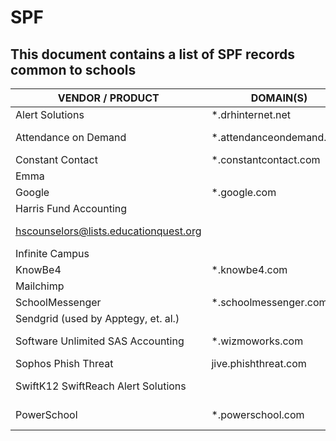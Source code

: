 # SPF

## This document contains a list of SPF records common to schools

| VENDOR / PRODUCT | DOMAIN(S) | INCLUDE |
| ---------- | ----------- | ----------- |
| Alert Solutions | *.drhinternet.net | ip4:216.118.105.4 ip4:216.118.105.5 |
| Attendance on Demand | *.attendanceondemand.com | ip4:152.160.49.6 ip4:205.145.130.165 ip4:216.234.123.86 |
| Constant Contact | *.constantcontact.com | include:in.constantcontact.com |
| Emma |  | v=spf1 include:e2ma.net -all |
| Google | *.google.com | include:_spf.google.com |
| Harris Fund Accounting |  | ip4:64.26.181.227 |
| hscounselors@lists.educationquest.org |  | ip4:198.17.44.28 ip4:198.17.44.29 ip4:198.17.44.253 |
| Infinite Campus	|  | include:mg.infinitecampus.org |
| KnowBe4 | *.knowbe4.com | include:_spf.psm.knowbe4.com |
| Mailchimp	|  | include:servers.mcsv.net |
| SchoolMessenger | *.schoolmessenger.com | include:customerspf.schoolmessenger.com |
| Sendgrid (used by Apptegy, et. al.) |  | include:sendgrid.net |
| Software Unlimited SAS Accounting | *.wizmoworks.com | ip4:97.65.91.0/24 ip4:207.250.170.0/26 ip4:207.250.245.64/26 |
| Sophos Phish Threat | jive.phishthreat.com | ip4:107.170.253.6/32 |
| SwiftK12 SwiftReach Alert Solutions |  | ip4:70.36.20.116 ip4:67.23.62.36 ip4:67.23.61.36 ip4:208.64.181.100 |
| PowerSchool |	*.powerschool.com	| ip4:166.78.68.38 ip4:174.37.226.81 ip4:184.173.153.100 |
